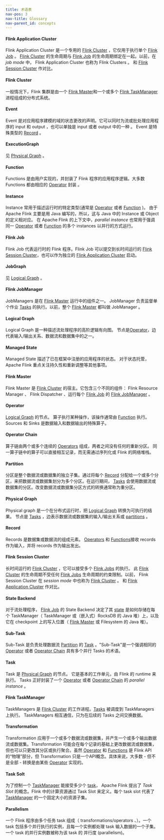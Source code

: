 ```yaml
---
title: 术语表
nav-pos: 3
nav-title: Glossary
nav-parent_id: concepts
---
```

<!--
Licensed to the Apache Software Foundation (ASF) under one
or more contributor license agreements.  See the NOTICE file
distributed with this work for additional information
regarding copyright ownership.  The ASF licenses this file
to you under the Apache License, Version 2.0 (the
"License"); you may not use this file except in compliance
with the License.  You may obtain a copy of the License at

  http://www.apache.org/licenses/LICENSE-2.0

Unless required by applicable law or agreed to in writing,
software distributed under the License is distributed on an
"AS IS" BASIS, WITHOUT WARRANTIES OR CONDITIONS OF ANY
KIND, either express or implied.  See the License for the
specific language governing permissions and limitations
under the License.
-->

#### Flink Application Cluster

Flink Application Cluster 是一个专用的 [Flink Cluster](#flink-cluster) ，它仅用于执行单个 [Flink Job](#flink-job) 。 [Flink Cluster](#flink-cluster) 的生命周期与 [Flink Job](#flink-job) 的生命周期绑定在一起。以前，在 *job mode* 中， Flink Application Cluster 也称为 Flink Clusters 。 和 [Flink Session Cluster](#flink-session-cluster) 作对比。

#### Flink Cluster

一般情况下，Flink 集群是由一个 [Flink Master](#flink-master)和一个或多个 [Flink TaskManager](#flink-taskmanager) 进程组成的分布式系统。

#### Event

Event 是对应用程序建模的域的状态更改的声明。它可以同时为流或批处理应用程序的 input 和 output ，也可以单独是 input 或者 output 中的一种 。 Event 是特殊类型的 [Record](#record) 。

#### ExecutionGraph

见 [Physical Graph](#physical-graph) 。

#### Function

Functions 是由用户实现的，并封装了 Flink 程序的应用程序逻辑。大多数 Functions 都由相应的 [Operator](#operator) 封装 。

#### Instance

Instance 常用于描述运行时的特定类型(通常是 [Operator](#operator) 或者 [Function](#function) )。 由于 Apache Flink 主要是用 Java 编写的，所以，这与 Java 中的 Instance 或 Object 的定义相对应。 在 Apache Flink 的上下文中，*parallel instance* 也常用于强调同一 [Operator](#operator) 或者 [Function](#function) 的多个 instances 以并行的方式运行。

#### Flink Job

Flink Job 代表运行时的 Flink 程序。Flink Job 可以提交到长时间运行的 [Flink Session Cluster](#flink-session-cluster)，也可以作为独立的 [Flink Application Cluster](#flink-application-cluster) 启动。

#### JobGraph

见 [Logical Graph](#logical-graph) 。

#### Flink JobManager

JobManagers 是在 [Flink Master](#flink-master) 运行中的组件之一。 JobManager 负责监督单个作业 [Tasks](#task) 的执行。以前，整个 [Flink Master](#flink-master) 都叫做 JobManager 。

#### Logical Graph

Logical Graph 是一种描述流处理程序的高阶逻辑有向图。 节点是[Operator](#operator)，边代表输入/输出关系、数据流和数据集中的之一。

#### Managed State

Managed State 描述了已在框架中注册的应用程序的状态。 对于状态托管， Apache Flink 重点关注持久性和重新调整等其他事项。

#### Flink Master

Flink Master 是 [Flink Cluster](#flink-cluster) 的宿主。它包含三个不同的组件： Flink Resource Manager 、 Flink Dispatcher 、运行每个 [Flink Job](#flink-job) 的 [Flink JobManager](#flink-jobmanager) 。

#### Operator

[Logical Graph](#logical-graph) 的节点。 算子执行某种操作，该操作通常由 [Function](#function) 执行。Sources 和 Sinks 是数据输入和数据输出的特殊算子。

#### Operator Chain

算子链由两个或多个连续的 [Operators](#operator) 组成，两者之间没有任何的重新分区。 同一算子链中的算子可以直接相互记录，而无需通过序列化或 Flink 的网络堆栈。

#### Partition

分区是整个数据流或数据集的独立子集。通过将每个 [Record](#record) 分配给一个或多个分区，来把数据流或数据集划分为多个分区。在运行期间， [Tasks](#task) 会使用数据流或数据集的分区。改变数据流或数据集分区方式的转换通常称为重分区。

#### Physical Graph

Physical graph 是一个在分布式运行时，把 [Logical Graph](#logical-graph) 转换为可执行的结果。 节点是 [Tasks](#task) ，边表示数据流或数据集的输入/输出关系或 [partitions](#partition) 。

#### Record

Records 是数据集或数据流的组成元素。 [Operators](#operator) 和 [Functions](#Function)接收 records 作为输入，并将 records 作为输出发出。

#### Flink Session Cluster

长时间运行的 [Flink Cluster](#flink-cluster) ，它可以接受多个 [Flink Jobs](#flink-job) 的执行。 此 [Flink Cluster](#flink-cluster) 的生命周期不受任何 [Flink Jobs](#flink-job) 生命周期的约束限制。以前， Flink Session Cluster 在 *session mode* 中也称为 [Flink Cluster](#flink-cluster) 。 和 [Flink Application Cluster](#flink-application-cluster)  作对比。

#### State Backend

对于流处理程序， [Flink Job](#flink-job) 的 State Backend 决定了其 [state](#managed-state) 是如何存储在每个 TaskManager（ TaskManager 或（嵌入式）RocksDB 的 Java 堆）上，以及它在 checkpoint 上的写入位置（ [Flink Master](#flink-master) 或 Filesystem 的 Java 堆）。

#### Sub-Task

Sub-Task 是负责处理数据流 [Partition](#partition) 的 [Task](#task) 。"Sub-Task"是一个强调相同的 [Operator](#operator) 或者 [Operator Chain](#operator-chain) 具有多个并行 Tasks 的术语。

#### Task

Task 是 [Physical Graph](#physical-graph) 的节点。 它是基本的工作单元，由 Flink 的 runtime 来执行。 Tasks 正好封装了一个 [Operator](#operator) 或者 [Operator Chain](#operator-chain) 的 *parallel instance* 。 

#### Flink TaskManager

TaskManagers 是 [Flink Cluster](#flink-cluster) 的工作进程。[Tasks](#task) 被调度到 TaskManagers 上执行。 TaskManagers 相互通信，只为在后续的 Tasks 之间交换数据。

#### Transformation

Transformation 应用于一个或多个数据流或数据集，并产生一个或多个输出数据流或数据集。Transformation 可能会在每个记录的基础上更改数据流或数据集，但也可以只更改其分区或执行聚合。虽然 [Operator](#operator) 和 [Functions](#function) 是 Flink API 的“物理”部分，但 Transformation 只是一个API概念。具体来说，大多数 - 但不是全部 - 转换是由某些 [Operator](#operator) 实现的。

#### Task Solt

为了控制一个 [TaskManager](#flink-taskmanager) 能接受多少个 [task](#task)， Apache Flink 提出了 *Task Slot* 的概念。Flink 中的计算资源通过 Task Slot 来定义。每个 task slot 代表了 [TaskManager](#flink-taskmanager) 的一个固定大小的资源子集。

#### Parallelism

一个 Flink 程序由多个任务 task 组成（ transformations/operators 、）。一个 task 包括多个并行执行的实例，且每一个实例都处理 task 输入数据的一个子集。一个 task 的并行实例数被称为该 task 的 并行度 (parallelism)。
